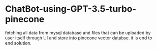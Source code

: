# ChatBot-using-GPT-3.5-turbo-pinecone
fetching all data from mysql database and files that can be uploaded by user itself through UI and store into pinecone vector databse. it is end to end solution.
